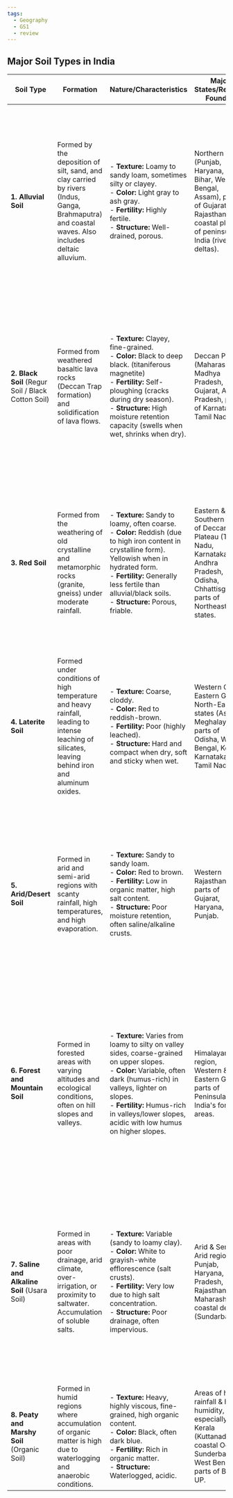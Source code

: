 ```yaml
---
tags:
  - Geography
  - GS1
  - review
---
```

## Major Soil Types in India

| Soil Type                                          | Formation                                                                                                                                          | Nature/Characteristics                                                                                                                                                                                                                                                          | Major States/Regions Found In                                                                                                                     | Mineral Composition                                                                                                                          | Major Crops Grown                                                                                                | Other Important Info                                                                                                                                                                                                                                                      |
| -------------------------------------------------- | -------------------------------------------------------------------------------------------------------------------------------------------------- | ------------------------------------------------------------------------------------------------------------------------------------------------------------------------------------------------------------------------------------------------------------------------------- | ------------------------------------------------------------------------------------------------------------------------------------------------- | -------------------------------------------------------------------------------------------------------------------------------------------- | ---------------------------------------------------------------------------------------------------------------- | ------------------------------------------------------------------------------------------------------------------------------------------------------------------------------------------------------------------------------------------------------------------------- |
| **1. Alluvial Soil**                               | Formed by the deposition of silt, sand, and clay carried by rivers (Indus, Ganga, Brahmaputra) and coastal waves. Also includes deltaic alluvium.  | - **Texture:** Loamy to sandy loam, sometimes silty or clayey.  <br>- **Color:** Light gray to ash gray.  <br>- **Fertility:** Highly fertile.  <br>- **Structure:** Well-drained, porous.                                                                                      | Northern Plains (Punjab, Haryana, UP, Bihar, West Bengal, Assam), parts of Gujarat, Rajasthan, coastal plains of peninsular India (river deltas). | Rich in Potash, Phosphoric Acid, and Lime. Deficient in Nitrogen and Humus.                                                                  | Wheat, Rice, Sugarcane, Jute, Pulses, Oilseeds, Maize, Vegetables.                                               | - Most widespread and agriculturally important soil in India.  <br>- Two types: _Khadar_ (new alluvium, more fertile, renewed annually) and _Bhanger_ (old alluvium, less fertile, above flood levels).  <br>- Highly productive and supports a large population density. |
| **2. Black Soil** (Regur Soil / Black Cotton Soil) | Formed from weathered basaltic lava rocks (Deccan Trap formation) and solidification of lava flows.                                                | - **Texture:** Clayey, fine-grained.  <br>- **Color:** Black to deep black. (titaniferous magnetite)<br>- **Fertility:** Self-ploughing (cracks during dry season).  <br>- **Structure:** High moisture retention capacity (swells when wet, shrinks when dry).                 | Deccan Plateau (Maharashtra, Madhya Pradesh, Gujarat, Andhra Pradesh, parts of Karnataka, Tamil Nadu).                                            | Rich in Iron, Lime, Aluminum, Magnesium, and Potash. Deficient in Nitrogen, Phosphorus, and Organic Matter.                                  | Cotton, Sugarcane, Jowar, Wheat, Tobacco, Oilseeds (groundnut, sunflower), Pulses, Millets.                      | - Known for its excellent capacity to retain moisture, making it ideal for rain-fed crops like cotton.  <br>- Develops wide cracks in dry season, which helps in aeration (self-ploughing).  <br>- Difficult to work with when wet (sticky).                              |
| **3. Red Soil**                                    | Formed from the weathering of old crystalline and metamorphic rocks (granite, gneiss) under moderate rainfall.                                     | - **Texture:** Sandy to loamy, often coarse.  <br>- **Color:** Reddish (due to high iron content in crystalline form). Yellowish when in hydrated form.  <br>- **Fertility:** Generally less fertile than alluvial/black soils.  <br>- **Structure:** Porous, friable.          | Eastern & Southern parts of Deccan Plateau (Tamil Nadu, Karnataka, Andhra Pradesh, Odisha, Chhattisgarh), parts of Northeastern states.           | Rich in Iron. Deficient in Nitrogen, Phosphorus, Humus, and Lime. Potash levels vary.                                                        | Groundnut, Potato, Rice (if irrigated), Ragi, Tobacco, Millets, Pulses.                                          | - The red color is due to the diffusion of iron in crystalline and metamorphic rocks, not due to lack of fertility.  <br>- Requires irrigation and fertilizers for good yields.  <br>- Dominant soil in peninsular India after black soil.                                |
| **4. Laterite Soil**                               | Formed under conditions of high temperature and heavy rainfall, leading to intense leaching of silicates, leaving behind iron and aluminum oxides. | - **Texture:** Coarse, cloddy.  <br>- **Color:** Red to reddish-brown.  <br>- **Fertility:** Poor (highly leached).  <br>- **Structure:** Hard and compact when dry, soft and sticky when wet.                                                                                  | Western Ghats, Eastern Ghats, North-Eastern states (Assam, Meghalaya), parts of Odisha, West Bengal, Kerala, Karnataka, Tamil Nadu.               | Rich in Iron Oxide and Aluminum. Deficient in Lime, Silica, Nitrogen, Potash, and Organic Matter.                                            | Tea, Coffee, Rubber, Cashew, Tapioca, Spices (cardamom, pepper), specialized crops (e.g., in laterite quarries). | - Literally means "brick earth" (Latin "later").  <br>- Ideal for building materials (bricks) after hardening.  <br>- Not suitable for cultivation unless heavily fertilized.  <br>- Supports lateritic forests.                                                          |
| **5. Arid/Desert Soil**                            | Formed in arid and semi-arid regions with scanty rainfall, high temperatures, and high evaporation.                                                | - **Texture:** Sandy to sandy loam.  <br>- **Color:** Red to brown.  <br>- **Fertility:** Low in organic matter, high salt content.  <br>- **Structure:** Poor moisture retention, often saline/alkaline crusts.                                                                | Western Rajasthan, parts of Gujarat, Haryana, and Punjab.                                                                                         | High salt content. Deficient in Nitrogen and Organic Matter. Variable phosphorus.                                                            | Bajra, Jowar, Pulses, Guar, some drought-resistant crops. Dates, groundnut (with irrigation).                    | - Characterized by dryness and lack of humus.  <br>- Salinity increases with poor drainage.  <br>- Requires extensive irrigation and management (e.g., gypsum application) for cultivation.  <br>- Wind erosion is a major problem.                                       |
| **6. Forest and Mountain Soil**                    | Formed in forested areas with varying altitudes and ecological conditions, often on hill slopes and valleys.                                       | - **Texture:** Varies from loamy to silty on valley sides, coarse-grained on upper slopes.  <br>- **Color:** Variable, often dark (humus-rich) in valleys, lighter on slopes.  <br>- **Fertility:** Humus-rich in valleys/lower slopes, acidic with low humus on higher slopes. | Himalayan region, Western & Eastern Ghats, parts of Peninsular India's forest areas.                                                              | Varies greatly depending on altitude and parent rock. Often rich in Humus in valley bottom, deficient in Potash, Phosphorus, Lime on slopes. | Tea, Coffee, Spices, Fruits (apples, pears), Maize, Wheat, Barley, Rice (in terraced fields).                    | - Highly varied due to diverse topography and vegetation.  <br>- Subject to erosion on steep slopes.  <br>- Supports distinct altitudinal vegetation zones (coniferous, deciduous forests).  <br>- Perennial springs and rivers originate from these areas.               |
| **7. Saline and Alkaline Soil** (Usara Soil)       | Formed in areas with poor drainage, arid climate, over-irrigation, or proximity to saltwater. Accumulation of soluble salts.                       | - **Texture:** Variable (sandy to loamy clay).  <br>- **Color:** White to grayish-white efflorescence (salt crusts).  <br>- **Fertility:** Very low due to high salt concentration.  <br>- **Structure:** Poor drainage, often impervious.                                      | Arid & Semi-Arid regions of Punjab, Haryana, Uttar Pradesh, Rajasthan, Maharashtra, coastal deltas (Sundarbans).                                  | High in Sodium Chloride, Sodium Sulphate. Deficient in Nitrogen and Calcium.                                                                 | Saline-tolerant crops: Sugarcane, Rice (specific varieties), Cotton, Barley.                                     | - Locally known by names like "Reh," "Kallar," "Thur," "Rakh," "Chopan."  <br>- Unsuitable for most cultivation.  <br>- Reclamation possible through gypsum application, proper drainage, and salt-tolerant crops. Often appears barren.                                  |
| **8. Peaty and Marshy Soil** (Organic Soil)        | Formed in humid regions where accumulation of organic matter is high due to waterlogging and anaerobic conditions.                                 | - **Texture:** Heavy, highly viscous, fine-grained, high organic content.  <br>- **Color:** Black, often dark blue.  <br>- **Fertility:** Rich in organic matter.  <br>- **Structure:** Waterlogged, acidic.                                                                    | Areas of heavy rainfall & high humidity, especially Kerala (Kuttanad), coastal Odisha, Sunderbans of West Bengal, parts of Bihar & UP.            | Rich in Organic Matter, Potash, and Phosphate.                                                                                               | Rice (Paddy), some aquatic plants, specific wetland crops.                                                       |                                                                                                                                                                                                                                                                           |